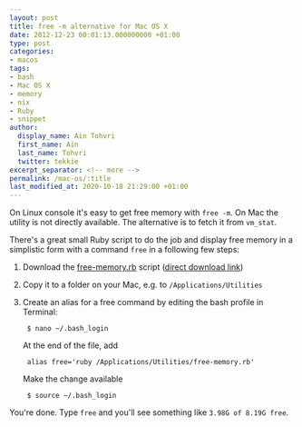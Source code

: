 ```yaml
---
layout: post
title: free -m alternative for Mac OS X
date: 2012-12-23 00:01:13.000000000 +01:00
type: post
categories:
- macos
tags:
- bash
- Mac OS X
- memory
- nix
- Ruby
- snippet
author:
  display_name: Ain Tohvri
  first_name: Ain
  last_name: Tohvri
  twitter: tekkie
excerpt_separator: <!-- more -->
permalink: /mac-os/:title
last_modified_at: 2020-10-18 21:29:00 +01:00
---
```

On Linux console it's easy to get free memory with `free -m`. On Mac the utility is not directly available. The alternative is to fetch it from `vm_stat`.<!-- more -->

There's a great small Ruby script to do the job and display free memory in a simplistic form with a command `free` in a following few steps:

1. Download the [free-memory.rb](https://gist.github.com/4360607 "Ruby script to display free memory in Terminal") script ([direct download link](https://gist.github.com/4360607/download "free-memory.rb download"))
2. Copy it to a folder on your Mac, e.g. to `/Applications/Utilities`
3. Create an alias for a free command by editing the bash profile in Terminal:

        $ nano ~/.bash_login

    At the end of the file, add

        alias free='ruby /Applications/Utilities/free-memory.rb'

   Make the change available

        $ source ~/.bash_login

You're done. Type `free` and you'll see something like `3.98G of 8.19G free`.

